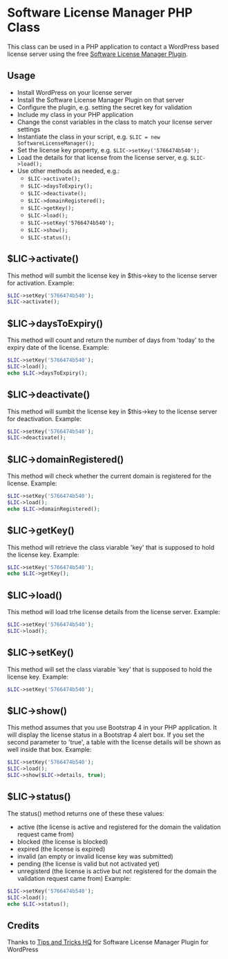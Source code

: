 # Software License Manager PHP Class #
This class can be used in a PHP application to contact a WordPress based license server using the free [Software License Manager Plugin](https://wordpress.org/plugins/software-license-manager/).
## Usage ##
- Install WordPress on your license server
- Install the Software License Manager Plugin on that server
- Configure the plugin, e.g. setting the secret key for validation
- Include my class in your PHP application
- Change the const variables in the class to match your license server settings
- Instantiate the class in your script, e.g. `$LIC = new SoftwareLicenseManager();`
- Set the license key property, e.g. `$LIC->setKey('5766474b540');`
- Load the details for that license from the license server, e.g. `$LIC->load();`
- Use other methods as needed, e.g.:
  - `$LIC->activate();`
  - `$LIC->daysToExpiry();`
  - `$LIC->deactivate();`
  - `$LIC->domainRegistered();`
  - `$LIC->getKey();`
  - `$LIC->load();`
  - `$LIC->setKey('5766474b540');`
  - `$LIC->show();`
  - `$LIC-status();`
## $LIC->activate() ##
This method will sumbit the license key in $this->key to the license server for activation. Example:
```php
$LIC->setKey('5766474b540');
$LIC->activate();
```
## $LIC->daysToExpiry() ##
This method will count and return the number of days from 'today' to the expiry date of the license. Example:
```php
$LIC->setKey('5766474b540');
$LIC->load();
echo $LIC->daysToExpiry();
```
## $LIC->deactivate() ##
This method will sumbit the license key in $this->key to the license server for deactivation. Example:
```php
$LIC->setKey('5766474b540');
$LIC->deactivate();
```
## $LIC->domainRegistered() ##
This method will check whether the current domain is registered for the license. Example:
```php
$LIC->setKey('5766474b540');
$LIC->load();
echo $LIC->domainRegistered();
```
## $LIC->getKey() ##
This method will retrieve the class viarable 'key' that is supposed to hold the license key. Example:
```php
$LIC->setKey('5766474b540');
echo $LIC->getKey();
```
## $LIC->load() ##
This method will load trhe license details from the license server. Example:
```php
$LIC->setKey('5766474b540');
$LIC->load();
```
## $LIC->setKey() ##
This method will set the class viarable 'key' that is supposed to hold the license key. Example:
```php
$LIC->setKey('5766474b540');
```
## $LIC->show() ##
This method assumes that you use Bootstrap 4 in your PHP application. It will display the license status in a Bootstrap 4 alert box.
If you set the second parameter to 'true', a table with the license details will be shown as well inside that box.
Example:
```php
$LIC->setKey('5766474b540');
$LIC->load();
$LIC->show($LIC->details, true);
```
## $LIC->status() ##
The status() method returns one of these these values:
- active (the license is active and registered for the domain the validation request came from)
- blocked (the license is blocked)
- expired (the license is expired)
- invalid (an empty or invalid license key was submitted)
- pending (the license is valid but not activated yet)
- unregisterd (the license is active but not registered for the domain the validation request came from)
Example:
```php
$LIC->setKey('5766474b540');
$LIC->load();
echo $LIC->status();
```
## Credits ##
Thanks to [Tips and Tricks HQ](https://www.tipsandtricks-hq.com/software-license-manager-plugin-for-wordpress) for Software License Manager Plugin for WordPress

